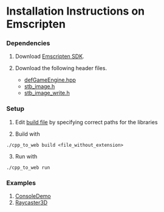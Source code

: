 # Installation Instructions on Emscripten
### Dependencies

1. Download [Emscripten SDK](https://emscripten.org/docs/getting_started/downloads.html).

2. Download the following header files.
    - [defGameEngine.hpp](https://raw.githubusercontent.com/defini7/defGameEngine/master/defGameEngine.hpp)
    - [stb_image.h](https://github.com/nothings/stb/blob/master/stb_image.h)
    - [stb_image_write.h](https://github.com/nothings/stb/blob/master/stb_image_write.h)

### Setup

1. Edit [build file](https://github.com/defini7/defGameEngine/blob/master/Build/Scripts/Emscripten/cpp_to_web.bat) by specifying correct paths for the libraries

2. Build with
```console
./cpp_to_web build <file_without_extension>
```

3. Run with
```console
./cpp_to_web run
```

### Examples
1. [ConsoleDemo](https://defini7.itch.io/defgameengine-consoledemo)
2. [Raycaster3D](https://defini7.itch.io/defgameengine-raycaster)
